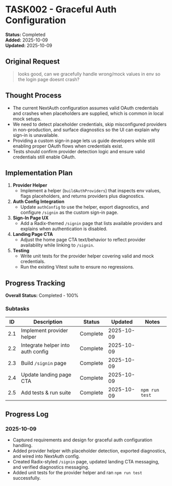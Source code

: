 # TASK002 - Graceful Auth Configuration

**Status:** Completed  
**Added:** 2025-10-09  
**Updated:** 2025-10-09

## Original Request

> looks good, can we gracefully handle wrong/mock values in env so the login page doesnt crash?

## Thought Process

- The current NextAuth configuration assumes valid OAuth credentials and crashes when placeholders are supplied, which is common in local mock setups.
- We need to detect placeholder credentials, skip misconfigured providers in non-production, and surface diagnostics so the UI can explain why sign-in is unavailable.
- Providing a custom sign-in page lets us guide developers while still enabling proper OAuth flows when credentials exist.
- Tests should confirm provider detection logic and ensure valid credentials still enable OAuth.

## Implementation Plan

1. **Provider Helper**
   - Implement a helper (`buildAuthProviders`) that inspects env values, flags placeholders, and returns providers plus diagnostics.
2. **Auth Config Integration**
   - Update `authConfig` to use the helper, export diagnostics, and configure `/signin` as the custom sign-in page.
3. **Sign-In Page UX**
   - Add a Radix-themed `/signin` page that lists available providers and explains when authentication is disabled.
4. **Landing Page CTA**
   - Adjust the home page CTA text/behavior to reflect provider availability while linking to `/signin`.
5. **Testing**
   - Write unit tests for the provider helper covering valid and mock credentials.
   - Run the existing Vitest suite to ensure no regressions.

## Progress Tracking

**Overall Status:** Completed - 100%

### Subtasks

| ID  | Description                     | Status      | Updated    | Notes |
| --- | -------------------------------- | ----------- | ---------- | ----- |
| 2.1 | Implement provider helper        | Complete    | 2025-10-09 |       |
| 2.2 | Integrate helper into auth config| Complete    | 2025-10-09 |       |
| 2.3 | Build `/signin` page             | Complete    | 2025-10-09 |       |
| 2.4 | Update landing page CTA          | Complete    | 2025-10-09 |       |
| 2.5 | Add tests & run suite            | Complete    | 2025-10-09 | `npm run test`

## Progress Log

### 2025-10-09

- Captured requirements and design for graceful auth configuration handling.
- Added provider helper with placeholder detection, exported diagnostics, and wired into NextAuth config.
- Created Radix-styled `/signin` page, updated landing CTA messaging, and verified diagnostics messaging.
- Added unit tests for the provider helper and ran `npm run test` successfully.
